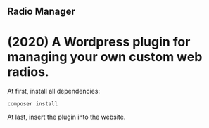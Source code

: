 ## Radio Manager
# (2020) A Wordpress plugin for managing your own custom web radios.

At first, install all dependencies:

```
composer install
```

At last, insert the plugin into the website.
